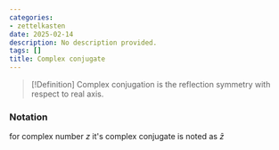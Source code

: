 ```yaml
---
categories:
- zettelkasten
date: 2025-02-14
description: No description provided.
tags: []
title: Complex conjugate
---
```


> [!Definition]
> Complex conjugation is the reflection symmetry with respect to real axis.

### Notation

for complex number $z$ it's complex conjugate is noted as $\bar{z}$